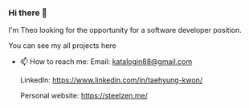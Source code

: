 ### Hi there 👋

I'm Theo looking for the opportunity for a software developer position. 

You can see my all projects here 

- 📫 How to reach me:
  Email: katalogin88@gmail.com
  
  LinkedIn: https://www.linkedin.com/in/taehyung-kwon/
  
  Personal website: https://steelzen.me/

